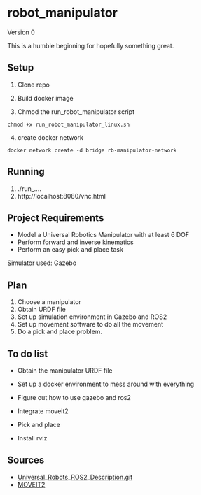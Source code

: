 # robot_manipulator

Version 0

This is a humble beginning for hopefully something great.

## Setup

1. Clone repo
2. Build docker image

3. Chmod the run_robot_manipulator script

```
chmod +x run_robot_manipulator_linux.sh
```

4. create docker network

```
docker network create -d bridge rb-manipulator-network
```

## Running

1. ./run\_....
2. http://localhost:8080/vnc.html

## Project Requirements

-   Model a Universal Robotics Manipulator with at least 6 DOF
-   Perform forward and inverse kinematics
-   Perform an easy pick and place task

Simulator used: Gazebo

## Plan

1. Choose a manipulator
2. Obtain URDF file
3. Set up simulation environment in Gazebo and ROS2
4. Set up movement software to do all the movement
5. Do a pick and place problem.

## To do list

-   Obtain the manipulator URDF file
-   Set up a docker environment to mess around with everything
-   Figure out how to use gazebo and ros2
-   Integrate moveit2
-   Pick and place

-   Install rviz

## Sources

-   [Universal_Robots_ROS2_Description.git](https://github.com/UniversalRobots/Universal_Robots_ROS2_Description.git)
-   [MOVEIT2](https://moveit.picknik.ai/main/index.html)
